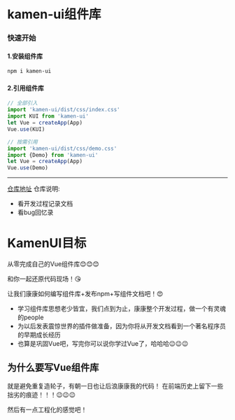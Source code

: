 <!--
 * @Author: 41
 * @Date: 2022-05-02 20:27:48
 * @LastEditors: 41
 * @LastEditTime: 2022-05-04 10:23:52
 * @Description: 
-->
# kamen-ui组件库
### 快速开始
#### 1.安装组件库
```bash
npm i kamen-ui
```
#### 2.引用组件库
```js
// 全部引入
import 'kamen-ui/dist/css/index.css'
import KUI from 'kamen-ui'
let Vue = createApp(App)
Vue.use(KUI)

// 按需引用
import 'kamen-ui/dist/css/demo.css'
import {Demo} from 'kamen-ui'
let Vue = createApp(App)
Vue.use(Demo)
```
***
[仓库地址](https://github.com/KamenRider41/KamenUI)
仓库说明:
- 看开发过程记录文档
- 看bug回忆录
# KamenUI目标
从零完成自己的Vue组件库:blush::blush::blush:

和你一起还原代码现场！:kissing_heart:

让我们康康如何编写组件库+发布npm+写组件文档吧！:heart_eyes:

- 学习组件库思想老少皆宜，我们点到为止，康康整个开发过程，做一个有灵魂的people
- 为以后发表震惊世界的插件做准备，因为你将从开发文档看到一个著名程序员的早期成长经历
- 也算是巩固Vue吧，写完你可以说你学过Vue了，哈哈哈:wink::wink::wink:

## 为什么要写Vue组件库
就是避免重复造轮子，有朝一日也让后浪康康我的代码！
在前端历史上留下一些拙劣的痕迹！！！:wink::wink::wink:

然后有一点工程化的感觉吧！
